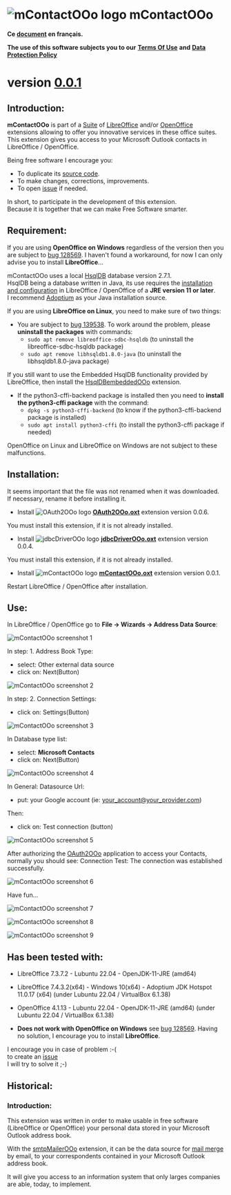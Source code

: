 # ![mContactOOo logo][1] mContactOOo

**Ce [document][2] en français.**

**The use of this software subjects you to our** [**Terms Of Use**][3] **and** [**Data Protection Policy**][4]

# version [0.0.1][5]

## Introduction:

**mContactOOo** is part of a [Suite][6] of [LibreOffice][7] and/or [OpenOffice][8] extensions allowing to offer you innovative services in these office suites.  
This extension gives you access to your Microsoft Outlook contacts in LibreOffice / OpenOffice.

Being free software I encourage you:
- To duplicate its [source code][9].
- To make changes, corrections, improvements.
- To open [issue][10] if needed.

In short, to participate in the development of this extension.  
Because it is together that we can make Free Software smarter.

## Requirement:

If you are using **OpenOffice on Windows** regardless of the version then you are subject to [bug 128569][11]. I haven't found a workaround, for now I can only advise you to install **LibreOffice**...

mContactOOo uses a local [HsqlDB][12] database version 2.7.1.  
HsqlDB being a database written in Java, its use requires the [installation and configuration][13] in LibreOffice / OpenOffice of a **JRE version 11 or later**.  
I recommend [Adoptium][14] as your Java installation source.

If you are using **LibreOffice on Linux**, you need to make sure of two things:
  - You are subject to [bug 139538][15]. To work around the problem, please **uninstall the packages** with commands:
    - `sudo apt remove libreoffice-sdbc-hsqldb` (to uninstall the libreoffice-sdbc-hsqldb package)
    - `sudo apt remove libhsqldb1.8.0-java` (to uninstall the libhsqldb1.8.0-java package)

If you still want to use the Embedded HsqlDB functionality provided by LibreOffice, then install the [HsqlDBembeddedOOo][16] extension.  

  - If the python3-cffi-backend package is installed then you need to **install the python3-cffi package** with the command:
    - `dpkg -s python3-cffi-backend` (to know if the python3-cffi-backend package is installed)
    - `sudo apt install python3-cffi` (to install the python3-cffi package if needed)

OpenOffice on Linux and LibreOffice on Windows are not subject to these malfunctions.

## Installation:

It seems important that the file was not renamed when it was downloaded.
If necessary, rename it before installing it.

- Install ![OAuth2OOo logo][17] **[OAuth2OOo.oxt][18]** extension version 0.0.6.

You must install this extension, if it is not already installed.

- Install ![jdbcDriverOOo logo][19] **[jdbcDriverOOo.oxt][20]** extension version 0.0.4.

You must install this extension, if it is not already installed.

- Install ![mContactOOo logo][1] **[mContactOOo.oxt][21]** extension version 0.0.1.

Restart LibreOffice / OpenOffice after installation.

## Use:

In LibreOffice / OpenOffice go to **File -> Wizards -> Address Data Source**:

![mContactOOo screenshot 1][22]

In step: 1. Address Book Type:
- select: Other external data source
- click on: Next(Button)

![mContactOOo screenshot 2][23]

In step: 2. Connection Settings:
- click on: Settings(Button)

![mContactOOo screenshot 3][24]

In Database type list:
- select: **Microsoft Contacts**
- click on: Next(Button)

![mContactOOo screenshot 4][25]

In General: Datasource Url:
- put: your Google account (ie: your_account@your_provider.com)

Then:
- click on: Test connection (button)

![mContactOOo screenshot 5][26]

After authorizing the [OAuth2OOo][27] application to access your Contacts, normally you should see: Connection Test: The connection was established successfully.

![mContactOOo screenshot 6][28]

Have fun...

![mContactOOo screenshot 7][29]

![mContactOOo screenshot 8][30]

![mContactOOo screenshot 9][31]

## Has been tested with:

* LibreOffice 7.3.7.2 - Lubuntu 22.04 - OpenJDK-11-JRE (amd64)

* LibreOffice 7.4.3.2(x64) - Windows 10(x64) - Adoptium JDK Hotspot 11.0.17 (x64) (under Lubuntu 22.04 / VirtualBox 6.1.38)

* OpenOffice 4.1.13 - Lubuntu 22.04 - OpenJDK-11-JRE (amd64) (under Lubuntu 22.04 / VirtualBox 6.1.38)

* **Does not work with OpenOffice on Windows** see [bug 128569][11]. Having no solution, I encourage you to install **LibreOffice**.

I encourage you in case of problem :-(  
to create an [issue][10]  
I will try to solve it ;-)

## Historical:

### Introduction:

This extension was written in order to make usable in free software (LibreOffice or OpenOffice) your personal data stored in your Microsoft Outlook address book.

With the [smtpMailerOOo][32] extension, it can be the data source for [mail merge][33] by email, to your correspondents contained in your Microsoft Outlook address book.

It will give you access to an information system that only larges companies are able, today, to implement.

[1]: <img/mContactOOo.png>
[2]: <https://prrvchr.github.io/mContactOOo/README_fr>
[3]: <https://prrvchr.github.io/mContactOOo/source/mContactOOo/registration/TermsOfUse_en>
[4]: <https://prrvchr.github.io/mContactOOo/source/mContactOOo/registration/PrivacyPolicy_en>
[5]: <https://prrvchr.github.io/mContactOOo#historical>
[6]: <https://prrvchr.github.io/>
[7]: <https://www.libreoffice.org/download/download/>
[8]: <https://www.openoffice.org/download/index.html>
[9]: <https://github.com/prrvchr/mContactOOo>
[10]: <https://github.com/prrvchr/mContactOOo/issues/new>
[11]: <https://bz.apache.org/ooo/show_bug.cgi?id=128569>
[12]: <http://hsqldb.org/>
[13]: <https://wiki.documentfoundation.org/Documentation/HowTo/Install_the_correct_JRE_-_LibreOffice_on_Windows_10>
[14]: <https://adoptium.net/releases.html?variant=openjdk11>
[15]: <https://bugs.documentfoundation.org/show_bug.cgi?id=139538>
[16]: <https://prrvchr.github.io/HsqlDBembeddedOOo/>
[17]: <https://prrvchr.github.io/OAuth2OOo/img/OAuth2OOo.png>
[18]: <https://github.com/prrvchr/OAuth2OOo/raw/master/OAuth2OOo.oxt>
[19]: <https://prrvchr.github.io/jdbcDriverOOo/img/jdbcDriverOOo.png>
[20]: <https://github.com/prrvchr/jdbcDriverOOo/raw/master/source/jdbcDriverOOo/dist/jdbcDriverOOo.oxt>
[21]: <https://github.com/prrvchr/mContactOOo/raw/main/source/mContactOOo/dist/mContactOOo.oxt>
[22]: <img/mContactOOo-1.png>
[23]: <img/mContactOOo-2.png>
[24]: <img/mContactOOo-3.png>
[25]: <img/mContactOOo-4.png>
[26]: <img/mContactOOo-5.png>
[27]: <https://prrvchr.github.io/OAuth2OOo>
[28]: <img/mContactOOo-6.png>
[29]: <img/mContactOOo-7.png>
[30]: <img/mContactOOo-8.png>
[31]: <img/mContactOOo-9.png>
[32]: <https://github.com/prrvchr/smtpMailerOOo/blob/master/source/smtpMailerOOo/dist/smtpMailerOOo.oxt>
[33]: <https://en.wikipedia.org/wiki/Mail_merge>
